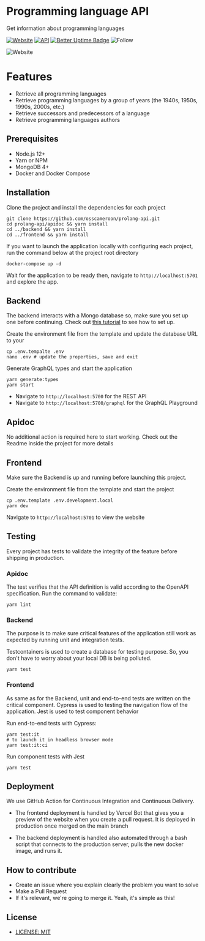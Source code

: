 # Programming language API

Get information about programming languages

[![Website](https://github.com/osscameroon/prolang-api/actions/workflows/ci-web.yml/badge.svg)](https://github.com/osscameroon/prolang-api/actions/workflows/ci-web.yml)
[![API](https://github.com/osscameroon/prolang-api/actions/workflows/ci-api.yml/badge.svg)](https://github.com/osscameroon/prolang-api/actions/workflows/ci-api.yml)
[![Better Uptime Badge](https://betteruptime.com/status-badges/v1/monitor/bbu9.svg)](https://betteruptime.com/?utm_source=status_badge)
![Follow](https://img.shields.io/twitter/follow/osscameroon?style=social)

![Website](https://prolanghistory.com/assets/img/og.png)

# Features
- Retrieve all programming languages
- Retrieve programming languages by a group of years (the 1940s, 1950s, 1990s, 2000s, etc.)
- Retrieve successors and predecessors of a language
- Retrieve programming languages authors

## Prerequisites
- Node.js 12+
- Yarn or NPM
- MongoDB 4+
- Docker and Docker Compose

## Installation
Clone the project and install the dependencies for each project
```shell
git clone https://github.com/osscameroon/prolang-api.git
cd prolang-api/apidoc && yarn install
cd ../backend && yarn install
cd ../frontend && yarn install
```
If you want to launch the application locally with configuring each project, run the command below
at the project root directory
```shell
docker-compose up -d
```
Wait for the application to be ready then, navigate to `http://localhost:5701` and explore the app.

## Backend
The backend interacts with a Mongo database so, make sure you set up one before continuing.
Check out [this tutorial](https://blog.tericcabrel.com/enable-authentication-and-authorization-on-mongodb/) to see how to set up.

Create the environment file from the template and update the database URL to your
```shell
cp .env.tempalte .env
nano .env # update the properties, save and exit
```
Generate GraphQL types and start the application
```shell
yarn generate:types
yarn start
```
- Navigate to `http://localhost:5700` for the REST API
- Navigate to `http://localhost:5700/graphql` for the GraphQL Playground

## Apidoc
No additional action is required here to start working. 
Check out the Readme inside the project for more details

## Frontend
Make sure the Backend is up and running before launching this project.

Create the environment file from the template and start the project
```shell
cp .env.template .env.development.local
yarn dev
```
Navigate to `http://localhost:5701` to view the website

## Testing
Every project has tests to validate the integrity of the feature before shipping in production.

### Apidoc
The test verifies that the API definition is valid according to the OpenAPI specification.
Run the command to validate:
```shell
yarn lint
```

### Backend
The purpose is to make sure critical features of the application still work as expected by running
unit and integration tests.

Testcontainers is used to create a database for testing purpose.
So, you don't have to worry about your local DB is being polluted.
```shell
yarn test
```

### Frontend
As same as for the Backend, unit and end-to-end tests are written on the critical component.
Cypress is used to testing the navigation flow of the application.
Jest is used to test component behavior

Run end-to-end tests with Cypress:
```shell
yarn test:it
# to launch it in headless browser mode
yarn test:it:ci 
```

Run component tests with Jest
```shell
yarn test
```

## Deployment
We use GitHub Action for Continuous Integration and Continuous Delivery.

- The frontend deployment is handled by Vercel Bot that gives you a preview of the website
  when you create a pull request. It is deployed in production once merged on the main branch


- The backend deployment is handled also automated through a bash script that connects to the production server, pulls the new docker image, and runs it.

## How to contribute

- Create an issue where you explain clearly the problem you want to solve
- Make a Pull Request
- If it's relevant, we're going to merge it.
  Yeah, it's simple as this!


## License

- [LICENSE: MIT](/LICENSE)

